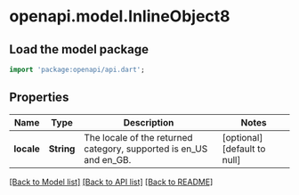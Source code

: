 # openapi.model.InlineObject8

## Load the model package
```dart
import 'package:openapi/api.dart';
```

## Properties
Name | Type | Description | Notes
------------ | ------------- | ------------- | -------------
**locale** | **String** | The locale of the returned category, supported is en_US and en_GB. | [optional] [default to null]

[[Back to Model list]](../README.md#documentation-for-models) [[Back to API list]](../README.md#documentation-for-api-endpoints) [[Back to README]](../README.md)



